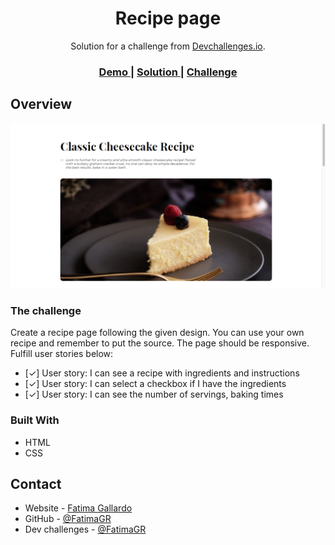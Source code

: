 <!-- Please update value in the {}  -->

<h1 align="center">Recipe page</h1>

<div align="center">
   Solution for a challenge from  <a href="http://devchallenges.io" target="_blank">Devchallenges.io</a>.
</div>

<div align="center">
  <h3>
    <a href="https://{your-demo-link.your-domain}">
      Demo
    </a>
    <span> | </span>
    <a href="https://github.com/FatimaGR/Recipe-page-solution">
      Solution
    </a>
    <span> | </span>
    <a href="https://devchallenges.io/challenges/OEKdUZ6xs0h99C38XVht#">
      Challenge
    </a>
  </h3>
</div>

<!-- OVERVIEW -->

## Overview

![screenshot](./images/solution.png)
### The challenge

Create a recipe page following the given design. You can use your own recipe and remember to put the source. The page should be responsive. Fulfill user stories below:

- [✓] User story: I can see a recipe with ingredients and instructions
- [✓] User story: I can select a checkbox if I have the ingredients
- [✓] User story: I can see the number of servings, baking times

### Built With

- HTML
- CSS

<!-- THE CHALLENGE -->
## Contact

- Website - [Fatima Gallardo](https://porfolio-website-gules.vercel.app)
- GitHub - [@FatimaGR](https://github.com/FatimaGR)
- Dev challenges - [@FatimaGR](https://devchallenges.io/portfolio/FatimaGR)
